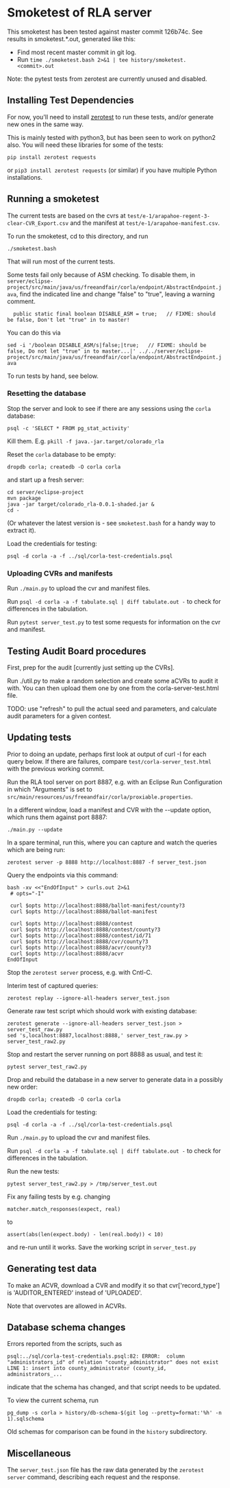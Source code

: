 # Smoketest of RLA server

This smoketest has been tested against master commit 126b74c.
See results in smoketest.*.out, generated like this:

* Find most recent master commit in git log.
* Run `time ./smoketest.bash 2>&1 | tee history/smoketest.<commit>.out`

Note: the pytest tests from zerotest are currently unused and disabled.

## Installing Test Dependencies
For now, you'll need to install
[zerotest](https://github.com/jjyr/zerotest)
to run these tests, and/or generate new ones in the same way.

This is mainly tested with python3, but has been seen to work
on python2 also.  You will need these libraries for some of the tests:

`pip install zerotest requests`

or `pip3 install zerotest requests` (or similar) if you have
multiple Python installations.

## Running a smoketest

The current tests are based on the cvrs at
`test/e-1/arapahoe-regent-3-clear-CVR_Export.csv`
and the manifest at `test/e-1/arapahoe-manifest.csv`.

To run the smoketest, cd to this directory, and run

`./smoketest.bash`

That will run most of the current tests.

Some tests fail only because of ASM checking. To disable them, in
`server/eclipse-project/src/main/java/us/freeandfair/corla/endpoint/AbstractEndpoint.java`,
find the indicated line and change "false" to "true", leaving a warning comment.

```
  public static final boolean DISABLE_ASM = true;   // FIXME: should be false, Don't let "true" in to master!
```

You can do this via

`sed -i '/boolean DISABLE_ASM/s|false;|true;   // FIXME: should be false, Do not let "true" in to master...|' ../../server/eclipse-project/src/main/java/us/freeandfair/corla/endpoint/AbstractEndpoint.java`

To run tests by hand, see below.

### Resetting the database

Stop the server and look to see if there are any sessions
using the `corla` database:

`psql -c 'SELECT * FROM pg_stat_activity'`

Kill them.  E.g. `pkill -f java.-jar.target/colorado_rla`

Reset the `corla` database to be empty:

`dropdb corla; createdb -O corla corla`

and start up a fresh server:

```
cd server/eclipse-project
mvn package
java -jar target/colorado_rla-0.0.1-shaded.jar &
cd -
```

(Or whatever the latest version is - see `smoketest.bash` for a handy way to extract it).

Load the credentials for testing:

`psql -d corla -a -f ../sql/corla-test-credentials.psql`

### Uploading CVRs and manifests

Run `./main.py` to upload the cvr and manifest files.

Run `psql -d corla -a -f tabulate.sql | diff tabulate.out -`
to check for differences in the tabulation.

Run `pytest server_test.py` to test some requests for information on the
cvr and manifest.

## Testing Audit Board procedures

First, prep for the audit [currently just setting up the CVRs].

Run ./util.py to make a random selection and create some aCVRs to audit it with.
You can then upload them one by one from the corla-server-test.html file.

TODO: use "refresh" to pull the actual seed and parameters, and
calculate audit parameters for a given contest.

## Updating tests
Prior to doing an update, perhaps first look at output of curl -I for each query below.
If there are failures, compare `test/corla-server_test.html` with the previous working commit.

Run the RLA tool server on port 8887, e.g. with an Eclipse Run
Configuration in which "Arguments" is set to
`src/main/resources/us/freeandfair/corla/proxiable.properties`.

In a different window, load a manifest and CVR with the --update option,
which runs them against port 8887:

`./main.py --update`

In a spare terminal, run this, where you can capture and watch the
queries which are being run:

```
zerotest server -p 8888 http://localhost:8887 -f server_test.json
```

Query the endpoints via this command:
```
bash -xv <<"EndOfInput" > curls.out 2>&1
 # opts="-I"

 curl $opts http://localhost:8888/ballot-manifest/county?3
 curl $opts http://localhost:8888/ballot-manifest

 curl $opts http://localhost:8888/contest
 curl $opts http://localhost:8888/contest/county?3
 curl $opts http://localhost:8888/contest/id/71
 curl $opts http://localhost:8888/cvr/county?3
 curl $opts http://localhost:8888/acvr/county?3
 curl $opts http://localhost:8888/acvr
EndOfInput
```

Stop the `zerotest server` process, e.g. with Cntl-C.

Interim test of captured queries:

`zerotest replay --ignore-all-headers server_test.json`

Generate raw test script which should work with existing database:

```
zerotest generate --ignore-all-headers server_test.json > server_test_raw.py 
sed 's,localhost:8887,localhost:8888,' server_test_raw.py > server_test_raw2.py
```

Stop and restart the server running on port 8888 as usual, and test it:

`pytest server_test_raw2.py`

Drop and rebuild the database in a new server to generate data in a possibly new
order:


`dropdb corla; createdb -O corla corla`

Load the credentials for testing:

`psql -d corla -a -f ../sql/corla-test-credentials.psql`

Run `./main.py` to upload the cvr and manifest files.

Run `psql -d corla -a -f tabulate.sql | diff tabulate.out -`
to check for differences in the tabulation.

Run the new tests:

`pytest server_test_raw2.py > /tmp/server_test.out`

Fix any failing tests by e.g. changing

`matcher.match_responses(expect, real)`

to

`assert(abs(len(expect.body) - len(real.body)) < 10)`

and re-run until it works.  Save the working script in `server_test.py`

## Generating test data

To make an ACVR, download a CVR and modify it so that cvr['record_type']
is 'AUDITOR_ENTERED' instead of 'UPLOADED'.

Note that overvotes are allowed in ACVRs.

## Database schema changes
Errors reported from the scripts, such as

```
psql:../sql/corla-test-credentials.psql:82: ERROR:  column "administrators_id" of relation "county_administrator" does not exist
LINE 1: insert into county_administrator (county_id, administrators_...
```

indicate that the schema has changed, and that script needs to be updated.

To view the current schema, run

`pg_dump -s corla > history/db-schema-$(git log --pretty=format:'%h' -n 1).sqlschema`

Old schemas for comparison can be found in the `history` subdirectory.


## Miscellaneous

The `server_test.json` file has the raw data generated by the
`zerotest server` command, describing each request and the response.
